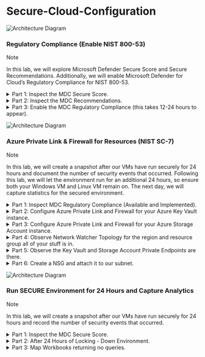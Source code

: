 # Secure-Cloud-Configuration

![Architecture Diagram](https://imgur.com/Qa1MyLI.png)
### Regulatory Compliance (Enable NIST 800-53)
> [!NOTE]
> In this lab, we will explore Microsoft Defender Secure Score and Secure Recommendations. Additionally, we will enable Microsoft Defender for Cloud’s Regulatory Compliance for NIST 800-53.



<details>
<summary>Part 1: Inspect the MDC Secure Score.</summary>

</details>

<details>
<summary>Part 2: Inspect the MDC Recommendations.</summary>

</details>

<details>
<summary>Part 3: Enable the MDC Regulatory Compliance (this takes 12-24 hours to appear).</summary>

</details>


![Architecture Diagram](https://imgur.com/Qa1MyLI.png)
### Azure Private Link & Firewall for Resources (NIST SC-7)
> [!NOTE]
> In this lab, we will create a snapshot after our VMs have run securely for 24 hours and document the number of security events that occurred. Following this lab, we will let the environment run for an additional 24 hours, so ensure both your Windows VM and Linux VM remain on. The next day, we will capture statistics for the secured environment.



<details>
<summary>Part 1: Inspect MDC Regulatory Compliance (Available and Implemented).</summary>

</details>

<details>
<summary>Part 2: Configure Azure Private Link and Firewall for your Azure Key Vault instance.</summary>

</details>

<details>
<summary>Part 3: Configure Azure Private Link and Firewall for your Azure Storage Account instance.</summary>

</details>

<details>
<summary>Part 4: Observe Network Watcher Topology for the region and resource group all of your stuff is in.</summary>

</details>

<details>
<summary>Part 5: Observe the Key Vault and Storage Account Private Endpoints are there.</summary>

</details>

<details>
<summary>Part 6: Create a NSG and attach it to our subnet.</summary>

</details>


![Architecture Diagram](https://imgur.com/Qa1MyLI.png)
### Run SECURE Environment for 24 Hours and Capture Analytics
> [!NOTE]
> In this lab, we will create a snapshot after our VMs have run securely for 24 hours and record the number of security events that occurred.



<details>
<summary>Part 1: Inspect the MDC Secure Score.</summary>

</details>

<details>
<summary>Part 2: After 24 Hours of Locking - Down Environment.</summary>

</details>

<details>
<summary>Part 3: Map Workbooks returning no queries.</summary>

</details>
